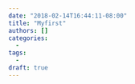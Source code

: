 ```yaml
---
date: "2018-02-14T16:44:11-08:00"
title: "Myfirst"
authors: []
categories:
  -
tags:
  -
draft: true
---
```

